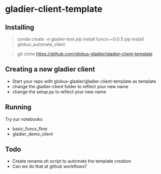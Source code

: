 # gladier-client-template


## Installing

> conda create -n gladier-test
> pip install funcx==0.0.5
> pip install globus_automate_client

> git clone https://github.com/globus-gladier/gladier-client-template

## Creating a new gladier client

- Start your repo with globus-gladier/gladier-client-template as template
- change the gladier-client folder to reflect your new name
- change the setup.py to reflect your new name

## Running

Try our notebooks 

- basic_funcx_flow
- gladier_demo_client

## Todo 

- Create rename.sh script to automate the template creation
- Can we do that at github workflows?
